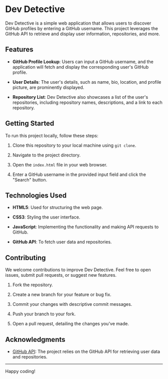 # Dev Detective

Dev Detective is a simple web application that allows users to discover GitHub profiles by entering a GitHub username. This project leverages the GitHub API to retrieve and display user information, repositories, and more.

## Features

- **GitHub Profile Lookup**: Users can input a GitHub username, and the application will fetch and display the corresponding user's GitHub profile.

- **User Details**: The user's details, such as name, bio, location, and profile picture, are prominently displayed.

- **Repository List**: Dev Detective also showcases a list of the user's repositories, including repository names, descriptions, and a link to each repository.

## Getting Started

To run this project locally, follow these steps:

1. Clone this repository to your local machine using `git clone`.

2. Navigate to the project directory.

3. Open the `index.html` file in your web browser.

4. Enter a GitHub username in the provided input field and click the "Search" button.

## Technologies Used

- **HTML5**: Used for structuring the web page.

- **CSS3**: Styling the user interface.

- **JavaScript**: Implementing the functionality and making API requests to GitHub.

- **GitHub API**: To fetch user data and repositories.

## Contributing

We welcome contributions to improve Dev Detective. Feel free to open issues, submit pull requests, or suggest new features.

1. Fork the repository.

2. Create a new branch for your feature or bug fix.

3. Commit your changes with descriptive commit messages.

4. Push your branch to your fork.

5. Open a pull request, detailing the changes you've made.


## Acknowledgments

- [GitHub API](https://developer.github.com/v3/): The project relies on the GitHub API for retrieving user data and repositories.


---

Happy coding!
